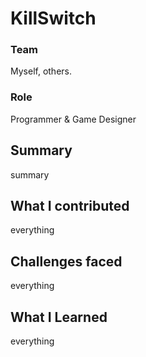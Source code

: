 # KillSwitch

### Team
Myself, others.

### Role
Programmer & Game Designer

## Summary
summary

## What I contributed
everything

## Challenges faced
everything

## What I Learned
everything



